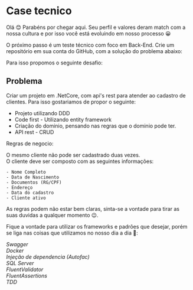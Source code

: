 # Case tecnico

Olá 😊 Parabéns por chegar aqui. Seu perfil e valores deram match com a nossa cultura e por isso você está evoluindo em nosso processo 😀

O próximo passo é um teste técnico com foco em Back-End. Crie um repositório em sua conta do GitHub, com a solução do problema abaixo:

Para isso propomos o seguinte desafio:

## Problema

Criar um projeto em .NetCore, com api's rest para atender ao cadastro de clientes. Para isso gostariamos de propor o seguinte:

* Projeto utilizando DDD
* Code first - Utilizando entity framework
* Criação do dominio, pensando nas regras que o dominio pode ter.
* API rest - CRUD

Regras de negocio:

O mesmo cliente não pode ser cadastrado duas vezes. </br>
O cliente deve ser composto com as seguintes informações: </br>

	- Nome Completo
	- Data de Nascimento
	- Documentos (RG/CPF)
	- Endereço
	- Data do cadastro
	- Cliente ativo
	
As regras podem não estar bem claras, sinta-se a vontade para tirar as suas duvidas a qualquer momento 😉.
	
Fique a vontade para utilizar os frameworks e padrões que desejar, porém se liga nas coisas que utilizamos no nosso dia a dia 🤩: 

*Swagger* </br>
*Docker* </br>
*Injeção de dependencia (Autofac)* </br>
*SQL Server* </br>
*FluentValidator* </br>
*FluentAssertions* </br>
*TDD* </br>
